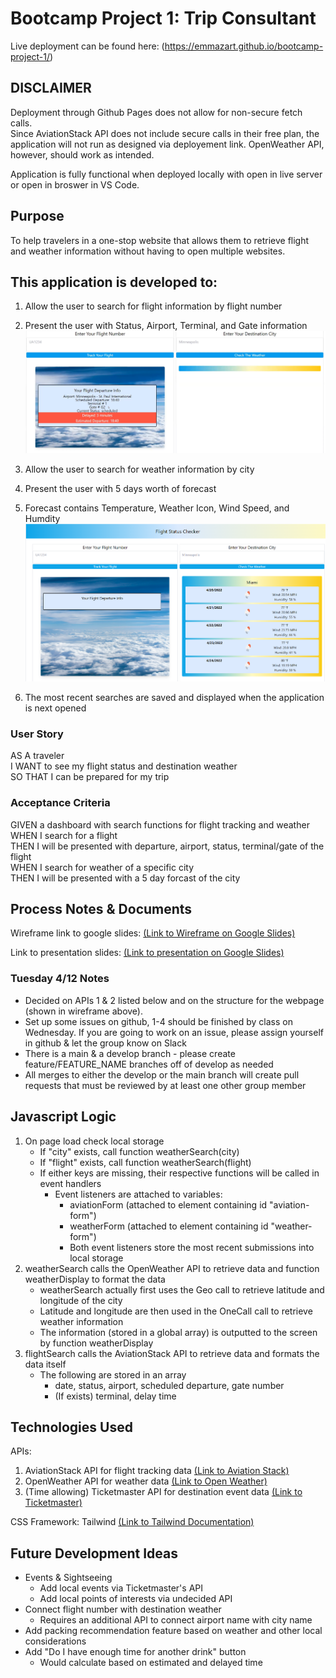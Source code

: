 # Bootcamp Project 1: Trip Consultant 
Live deployment can be found here: (https://emmazart.github.io/bootcamp-project-1/)

## DISCLAIMER  
Deployment through Github Pages does not allow for non-secure fetch calls.  
Since AviationStack API does not include secure calls in their free plan, the application will not run as designed via deployement link. OpenWeather API, however, should work as intended.  

Application is fully functional when deployed locally with open in live server or open in broswer in VS Code. 

## Purpose
To help travelers in a one-stop website that allows them to retrieve flight and weather information without having to open multiple websites.

## This application is developed to:  
1. Allow the user to search for flight information by flight number  
2. Present the user with Status, Airport, Terminal, and Gate information  
![flight](./assets/images/flightSearch.PNG)  

3. Allow the user to search for weather information by city  
4. Present the user with 5 days worth of forecast  
5. Forecast contains Temperature, Weather Icon, Wind Speed, and Humdity  
![weather](./assets/images/weatherSearch.PNG)  
  
6. The most recent searches are saved and displayed when the application is next opened

### User Story
AS A traveler  
I WANT to see my flight status and destination weather  
SO THAT I can be prepared for my trip  

### Acceptance Criteria
GIVEN a dashboard with search functions for flight tracking and weather  
WHEN I search for a flight  
THEN I will be presented with departure, airport, status, terminal/gate of the flight  
WHEN I search for weather of a specific city  
THEN I will be presented with a 5 day forcast of the city  


## Process Notes & Documents
Wireframe link to google slides: [(Link to Wireframe on Google Slides)](https://docs.google.com/presentation/d/1o7qVV-7GA4uMp7IG-4XcVkOvSYi08Yslr9yD_4GaPqE/edit?usp=sharing)  

Link to presentation slides: [(Link to presentation on Google Slides)](https://docs.google.com/presentation/d/1iw_IPSBYyfutI1B5fmgr97M3SjQq3zDcdzg-4bzkJOk/edit?usp=sharing)

### Tuesday 4/12 Notes
- Decided on APIs 1 & 2 listed below and on the structure for the webpage (shown in wireframe above).
- Set up some issues on github, 1-4 should be finished by class on Wednesday. If you are going to work on an issue, please assign yourself in github & let the group know on Slack
- There is a main & a develop branch - please create feature/FEATURE_NAME branches off of develop as needed
- All merges to either the develop or the main branch will create pull requests that must be reviewed by at least one other group member

## Javascript Logic
1. On page load check local storage
    - If "city" exists, call function weatherSearch(city)
    - If "flight" exists, call function weatherSearch(flight)
    - If either keys are missing, their respective functions will be called in event handlers
        - Event listeners are attached to variables: 
           - aviationForm (attached to element containing id "aviation-form")  
           - weatherForm (attached to element containing id "weather-form")  
           - Both event listeners store the most recent submissions into local storage
2. weatherSearch calls the OpenWeather API to retrieve data and function weatherDisplay to format the data
    - weatherSearch actually first uses the Geo call to retrieve latitude and longitude of the city
    - Latitude and longitude are then used in the OneCall call to retrieve weather information
    - The information (stored in a global array) is outputted to the screen by function weatherDisplay
3. flightSearch calls the AviationStack API to retrieve data and formats the data itself
    - The following are stored in an array
        - date, status, airport, scheduled departure, gate number
        - (If exists) terminal, delay time  

## Technologies Used
APIs:
1. AviationStack API for flight tracking data
    [(Link to Aviation Stack)](https://aviationstack.com/documentation#real_time_flights)
2. OpenWeather API for weather data
    [(Link to Open Weather)](https://openweathermap.org/current#name)
3. (Time allowing) Ticketmaster API for destination event data
    [(Link to Ticketmaster)](https://developer.ticketmaster.com/products-and-docs/apis/discovery-api/v2/)

CSS Framework: Tailwind [(Link to Tailwind Documentation)](https://tailwindcss.com/docs/)  

## Future Development Ideas
- Events & Sightseeing  
    - Add local events via Ticketmaster's API  
    - Add local points of interests via undecided API  
- Connect flight number with destination weather  
    - Requires an additional API to connect airport name with city name  
- Add packing recommendation feature based on weather and other local considerations  
- Add "Do I have enough time for another drink" button  
    - Would calculate based on estimated and delayed time  